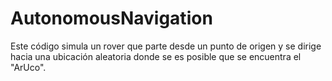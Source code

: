 # AutonomousNavigation
Este código simula un rover que parte desde un punto de origen y se dirige hacia una ubicación aleatoria donde se es posible que se encuentra el "ArUco".
